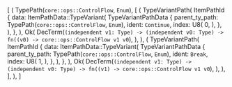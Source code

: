 [
    (
        TypePath(`core::ops::ControlFlow`, `Enum`),
        [
            (
                TypeVariantPath(
                    ItemPathId {
                        data: ItemPathData::TypeVariant(
                            TypeVariantPathData {
                                parent_ty_path: TypePath(`core::ops::ControlFlow`, `Enum`),
                                ident: `Continue`,
                                index: U8(
                                    0,
                                ),
                            },
                        ),
                    },
                ),
                Ok(
                    DecTerm(`(independent v1: Type) -> (independent v0: Type) -> fn((v0) -> core::ops::ControlFlow v1 v0`),
                ),
            ),
            (
                TypeVariantPath(
                    ItemPathId {
                        data: ItemPathData::TypeVariant(
                            TypeVariantPathData {
                                parent_ty_path: TypePath(`core::ops::ControlFlow`, `Enum`),
                                ident: `Break`,
                                index: U8(
                                    1,
                                ),
                            },
                        ),
                    },
                ),
                Ok(
                    DecTerm(`(independent v1: Type) -> (independent v0: Type) -> fn((v1) -> core::ops::ControlFlow v1 v0`),
                ),
            ),
        ],
    ),
]